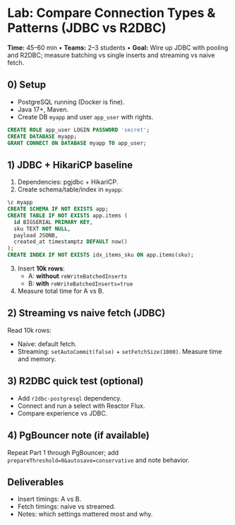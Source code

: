 # Lab: Compare Connection Types & Patterns (JDBC vs R2DBC)

**Time:** 45–60 min • **Teams:** 2–3 students • **Goal:** Wire up JDBC with pooling and R2DBC; measure batching vs single inserts and streaming vs naive fetch.

## 0) Setup
- PostgreSQL running (Docker is fine).
- Java 17+, Maven.
- Create DB `myapp` and user `app_user` with rights.

```sql
CREATE ROLE app_user LOGIN PASSWORD 'secret';
CREATE DATABASE myapp;
GRANT CONNECT ON DATABASE myapp TO app_user;
```
## 1) JDBC + HikariCP baseline
1. Dependencies: pgjdbc + HikariCP.  
2. Create schema/table/index in `myapp`:
```sql
\c myapp
CREATE SCHEMA IF NOT EXISTS app;
CREATE TABLE IF NOT EXISTS app.items (
  id BIGSERIAL PRIMARY KEY,
  sku TEXT NOT NULL,
  payload JSONB,
  created_at timestamptz DEFAULT now()
);
CREATE INDEX IF NOT EXISTS idx_items_sku ON app.items(sku);
```
3. Insert **10k rows**:
   - A: **without** `reWriteBatchedInserts`  
   - B: **with** `reWriteBatchedInserts=true`
4. Measure total time for A vs B.

## 2) Streaming vs naive fetch (JDBC)
Read 10k rows:
- Naive: default fetch.
- Streaming: `setAutoCommit(false)` + `setFetchSize(1000)`.
Measure time and memory.

## 3) R2DBC quick test (optional)
- Add `r2dbc-postgresql` dependency.
- Connect and run a select with Reactor Flux.
- Compare experience vs JDBC.

## 4) PgBouncer note (if available)
Repeat Part 1 through PgBouncer; add `prepareThreshold=0&autosave=conservative` and note behavior.

## Deliverables
- Insert timings: A vs B.
- Fetch timings: naive vs streamed.
- Notes: which settings mattered most and why.
